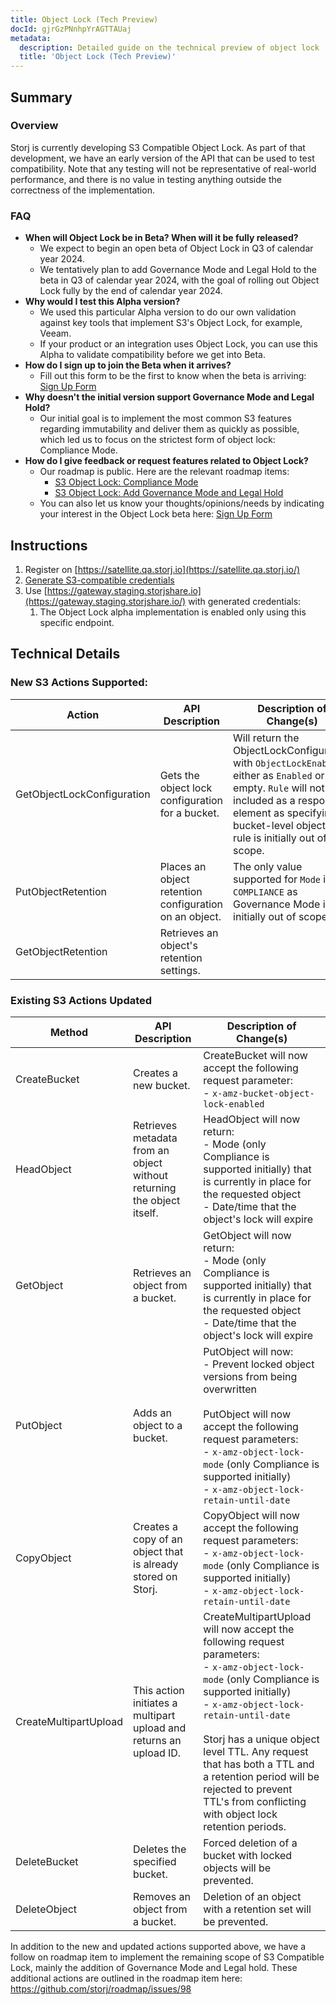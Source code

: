 ```yaml
---
title: Object Lock (Tech Preview)
docId: gjrGzPNnhpYrAGTTAUaj
metadata:
  description: Detailed guide on the technical preview of object lock
  title: 'Object Lock (Tech Preview)'
---
```


## Summary

### Overview
Storj is currently developing S3 Compatible Object Lock. As part of that development, we have an early version of the API that can be used to test compatibility. Note that any testing will not be representative of real-world performance, and there is no value in testing anything outside the correctness of the implementation.

### FAQ
- **When will Object Lock be in Beta? When will it be fully released?**
	- We expect to begin an open beta of Object Lock in Q3 of calendar year 2024.
	- We tentatively plan to add Governance Mode and Legal Hold to the beta in Q3 of calendar year 2024, with the goal of rolling out Object Lock fully by the end of calendar year 2024.
- **Why would I test this Alpha version?**
	- We used this particular Alpha version to do our own validation against key tools that implement S3's Object Lock, for example, Veeam.
	- If your product or an integration uses Object Lock, you can use this Alpha to validate compatibility before we get into Beta.
- **How do I sign up to join the Beta when it arrives?**
	- Fill out this form to be the first to know when the beta is arriving: [Sign Up Form](https://forms.gle/dkyqXjMkwQ34o7os6)
- **Why doesn't the initial version support Governance Mode and Legal Hold?**
	- Our initial goal is to implement the most common S3 features regarding immutability and deliver them as quickly as possible, which led us to focus on the strictest form of object lock: Compliance Mode.
- **How do I give feedback or request features related to Object Lock?**
	- Our roadmap is public. Here are the relevant roadmap items:
		- [S3 Object Lock: Compliance Mode](https://github.com/storj/roadmap/issues/47)
		- [S3 Object Lock: Add Governance Mode and Legal Hold](https://github.com/storj/roadmap/issues/98)
	- You can also let us know your thoughts/opinions/needs by indicating your interest in the Object Lock beta here: [Sign Up Form](https://forms.gle/dkyqXjMkwQ34o7os6)

## Instructions
1. Register on [https://satellite.qa.storj.io](https://satellite.qa.storj.io/)
2. [Generate S3-compatible credentials](docId:AsyYcUJFbO1JI8-Tu8tW3#generate-s3-compatible-credentials)
3. Use [https://gateway.staging.storjshare.io](https://gateway.staging.storjshare.io/) with generated credentials:
	1. The Object Lock alpha implementation is enabled only using this specific endpoint.

## Technical Details
### New S3 Actions Supported:
| Action                     | API Description                                            | Description of Change(s)                                                                                                                                                                                                  |
| -------------------------- | ---------------------------------------------------------- | ------------------------------------------------------------------------------------------------------------------------------------------------------------------------------------------------------------------------- |
| GetObjectLockConfiguration | Gets the object lock configuration for a bucket.           | Will return the ObjectLockConfiguration with `ObjectLockEnabled` either as `Enabled` or empty. `Rule` will not be included as a response element as specifying a bucket-level object Lock rule is initially out of scope. |
| PutObjectRetention         | Places an object retention configuration on an object.<br> | The only value supported for `Mode` is `COMPLIANCE` as Governance Mode is initially out of scope.                                                                                                                         |
| GetObjectRetention         | Retrieves an object's retention settings.                  |                                                                                                                                                                                                                           |

### Existing S3 Actions Updated
| Method                | API Description                                                        | Description of Change(s)                                                                                                                                                                                                                                                                                                                                                             |
| --------------------- | ---------------------------------------------------------------------- | ------------------------------------------------------------------------------------------------------------------------------------------------------------------------------------------------------------------------------------------------------------------------------------------------------------------------------------------------------------------------------------ |
| CreateBucket          | Creates a new bucket.                                                  | CreateBucket will now accept the following request parameter:<br>- `x-amz-bucket-object-lock-enabled`                                                                                                                                                                                                                                                                                |
| HeadObject            | Retrieves metadata from an object without returning the object itself. | HeadObject will now return:<br>- Mode (only Compliance is supported initially) that is currently in place for the requested object<br>- Date/time that the object's lock will expire                                                                                                                                                                                                 |
| GetObject             | Retrieves an object from a bucket.                                     | GetObject will now return:<br>- Mode (only Compliance is supported initially) that is currently in place for the requested object<br>- Date/time that the object's lock will expire                                                                                                                                                                                                  |
| PutObject             | Adds an object to a bucket.                                            | PutObject will now:<br> - Prevent locked object versions from being overwritten<br><br>PutObject will now accept the following request parameters:<br>- `x-amz-object-lock-mode` (only Compliance is supported initially) <br>- `x-amz-object-lock-retain-until-date`                                                                                                                |
| CopyObject            | Creates a copy of an object that is already stored on Storj.           | CopyObject will now accept the following request parameters:<br>- `x-amz-object-lock-mode` (only Compliance is supported initially) <br>- `x-amz-object-lock-retain-until-date`                                                                                                                                                                                                      |
| CreateMultipartUpload | This action initiates a multipart upload and returns an upload ID.     | CreateMultipartUpload will now accept the following request parameters:<br>- `x-amz-object-lock-mode` (only Compliance is supported initially) <br>- `x-amz-object-lock-retain-until-date`<br><br>Storj has a unique object level TTL. Any request that has both a TTL and a retention period will be rejected to prevent TTL's from conflicting with object lock retention periods. |
| DeleteBucket          | Deletes the specified bucket.                                          | Forced deletion of a bucket with locked objects will be prevented.                                                                                                                                                                                                                                                                                                                   |
| DeleteObject          | Removes an object from a bucket.                                       | Deletion of an object with a retention set will be prevented.                                                                                                                                                                                                                                                                                                                        |

In addition to the new and updated actions supported above, we have a follow on roadmap item to implement the remaining scope of S3 Compatible Lock, mainly the addition of Governance Mode and Legal hold. These additional actions are outlined in the roadmap item here: https://github.com/storj/roadmap/issues/98